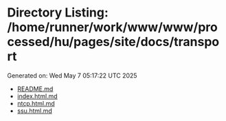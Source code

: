 # Directory Listing: /home/runner/work/www/www/processed/hu/pages/site/docs/transport
Generated on: Wed May  7 05:17:22 UTC 2025

- [README.md](README.md)
- [index.html.md](index.html.md)
- [ntcp.html.md](ntcp.html.md)
- [ssu.html.md](ssu.html.md)

